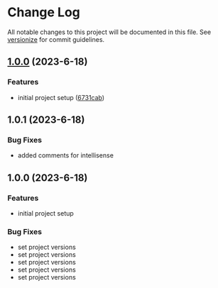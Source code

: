# Change Log

All notable changes to this project will be documented in this file. See [versionize](https://github.com/versionize/versionize) for commit guidelines.

<a name="1.0.0"></a>
## [1.0.0](https://www.github.com/computost/dotnet-monorepo-semver/releases/tag/v1.0.0) (2023-6-18)

### Features

* initial project setup ([6731cab](https://www.github.com/computost/dotnet-monorepo-semver/commit/6731cab52ac283b894cb13bcfddbb5a3e42f6da2))

<a name="1.0.1"></a>
## 1.0.1 (2023-6-18)

### Bug Fixes

* added comments for intellisense

<a name="1.0.0"></a>
## 1.0.0 (2023-6-18)

### Features

* initial project setup

### Bug Fixes

* set project versions
* set project versions
* set project versions
* set project versions
* set project versions

